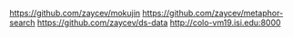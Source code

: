 https://github.com/zaycev/mokujin
https://github.com/zaycev/metaphor-search
https://github.com/zaycev/ds-data
http://colo-vm19.isi.edu:8000
